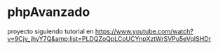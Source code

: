 # phpAvanzado
proyecto siguiendo tutorial en https://www.youtube.com/watch?v=9Cjy_jhyY7Q&amp;list=PLDQZoQpLCoUCYnpXztWrSVPu5eVqISHDr

